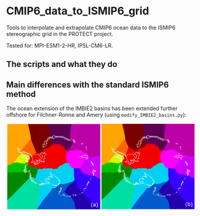 # CMIP6_data_to_ISMIP6_grid

Tools to interpolate and extrapolate CMIP6 ocean data to the ISMIP6 stereographic grid in the PROTECT project.

Tested for: MPI-ESM1-2-HR, IPSL-CM6-LR.

## The scripts and what they do



## Main differences with the standard ISMIP6 method

The ocean extension of the IMBIE2 basins has been extended further offshore for Filchner-Ronne and Amery (using ```modify_IMBIE2_basins.py```):

![New Basins](new_basins.png)
